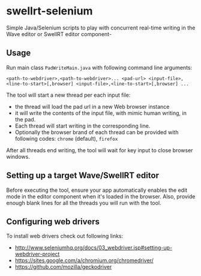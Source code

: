 # swellrt-selenium

Simple Java/Selenium scripts to play with concurrent real-time writing in the Wave editor or SwellRT editor component-

## Usage

Run main class `PadWriteMain.java` with following command line arguments:

```
<path-to-webdriver>,<path-to-webdriver>... <pad-url> <input-file>,<line-to-start>[,browser] <input-file>,<line-to-start>[,browser] ...
```

The tool will start a new thread per each input file: 

- the thread will load the pad url in a new Web browser instance 
- it will write the contents of the input file, with mimic human writing, in the pad. 
- Each thread will start writing in the corresponding line.
- Optionally the browser brand of each thread can be provided with following codes: `chrome` (default), `firefox` 

After all threads end writing, the tool will wait for key input to close browser windows.


## Setting up a target Wave/SwellRT editor

Before executing the tool, ensure your app automatically enables the edit mode in the editor component when it's loaded in the browser.
Also, provide enough blank lines for all the threads you will run with the tool.


## Configuring web drivers

To install web drivers check out following links:

- http://www.seleniumhq.org/docs/03_webdriver.jsp#setting-up-webdriver-project
- https://sites.google.com/a/chromium.org/chromedriver/
- https://github.com/mozilla/geckodriver

